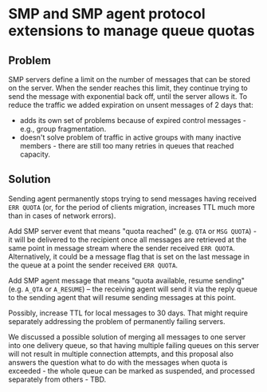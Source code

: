 # SMP and SMP agent protocol extensions to manage queue quotas

## Problem

SMP servers define a limit on the number of messages that can be stored on the server. When the sender reaches this limit, they continue trying to send the message with exponential back off, until the server allows it. To reduce the traffic we added expiration on unsent messages of 2 days that:

- adds its own set of problems because of expired control messages - e.g., group fragmentation.
- doesn't solve problem of traffic in active groups with many inactive members - there are still too many retries in queues that reached capacity.

## Solution

Sending agent permanently stops trying to send messages having received `ERR QUOTA` (or, for the period of clients migration, increases TTL much more than in cases of network errors).

Add SMP server event that means "quota reached" (e.g. `QTA` or `MSG QUOTA`) - it will be delivered to the recipient once all messages are retrieved at the same point in message stream where the sender received `ERR QUOTA`. Alternatively, it could be a message flag that is set on the last message in the queue at a point the sender received `ERR QUOTA`.

Add SMP agent message that means "quota available, resume sending" (e.g. `A_QTA` or `A_RESUME`) – the receiving agent will send it via the reply queue to the sending agent that will resume sending messages at this point.

Possibly, increase TTL for local messages to 30 days. That might require separately addressing the problem of permanently failing servers.

We discussed a possible solution of merging all messages to one server into one delivery queue, so that having multiple failing queues on this server will not result in multiple connection attempts, and this proposal also answers the question what to do with the messages when quota is exceeded - the whole queue can be marked as suspended, and processed separately from others - TBD.
